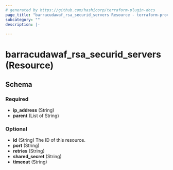 ```yaml
---
# generated by https://github.com/hashicorp/terraform-plugin-docs
page_title: "barracudawaf_rsa_securid_servers Resource - terraform-provider-barracudawaf"
subcategory: ""
description: |-
  
---
```


# barracudawaf_rsa_securid_servers (Resource)





<!-- schema generated by tfplugindocs -->
## Schema

### Required

- **ip_address** (String)
- **parent** (List of String)

### Optional

- **id** (String) The ID of this resource.
- **port** (String)
- **retries** (String)
- **shared_secret** (String)
- **timeout** (String)



